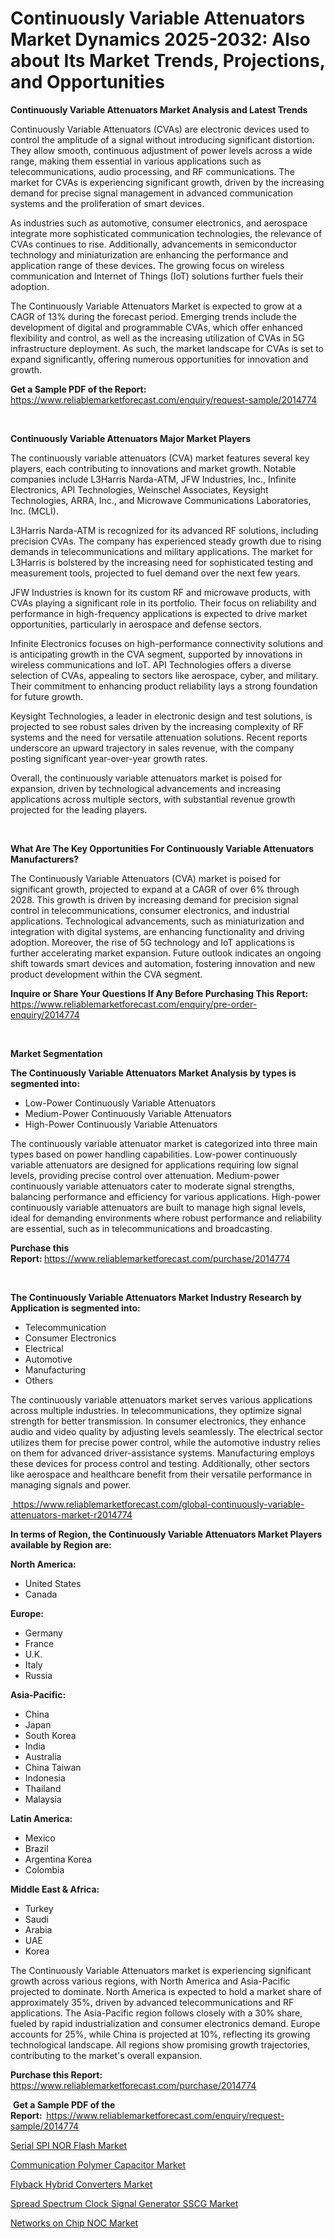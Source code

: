 <p><h1>Continuously Variable Attenuators Market Dynamics 2025-2032: Also about Its Market Trends, Projections, and Opportunities</h1></p><p><strong>Continuously Variable Attenuators Market Analysis and Latest Trends</strong></p>
<p><p>Continuously Variable Attenuators (CVAs) are electronic devices used to control the amplitude of a signal without introducing significant distortion. They allow smooth, continuous adjustment of power levels across a wide range, making them essential in various applications such as telecommunications, audio processing, and RF communications. The market for CVAs is experiencing significant growth, driven by the increasing demand for precise signal management in advanced communication systems and the proliferation of smart devices.</p><p>As industries such as automotive, consumer electronics, and aerospace integrate more sophisticated communication technologies, the relevance of CVAs continues to rise. Additionally, advancements in semiconductor technology and miniaturization are enhancing the performance and application range of these devices. The growing focus on wireless communication and Internet of Things (IoT) solutions further fuels their adoption.</p><p>The Continuously Variable Attenuators Market is expected to grow at a CAGR of 13% during the forecast period. Emerging trends include the development of digital and programmable CVAs, which offer enhanced flexibility and control, as well as the increasing utilization of CVAs in 5G infrastructure deployment. As such, the market landscape for CVAs is set to expand significantly, offering numerous opportunities for innovation and growth.</p></p>
<p><strong>Get a Sample PDF of the Report:&nbsp;</strong> <a href="https://www.reliablemarketforecast.com/enquiry/request-sample/2014774?utm_campaign=1134&utm_medium=2&utm_source=Github&utm_content=ia&utm_term=29032025&utm_id=continuously-variable-attenuators">https://www.reliablemarketforecast.com/enquiry/request-sample/2014774</a></p>
<p>&nbsp;</p>
<p><strong>Continuously Variable Attenuators Major Market Players</strong></p>
<p><p>The continuously variable attenuators (CVA) market features several key players, each contributing to innovations and market growth. Notable companies include L3Harris Narda-ATM, JFW Industries, Inc., Infinite Electronics, API Technologies, Weinschel Associates, Keysight Technologies, ARRA, Inc., and Microwave Communications Laboratories, Inc. (MCLI).</p><p>L3Harris Narda-ATM is recognized for its advanced RF solutions, including precision CVAs. The company has experienced steady growth due to rising demands in telecommunications and military applications. The market for L3Harris is bolstered by the increasing need for sophisticated testing and measurement tools, projected to fuel demand over the next few years.</p><p>JFW Industries is known for its custom RF and microwave products, with CVAs playing a significant role in its portfolio. Their focus on reliability and performance in high-frequency applications is expected to drive market opportunities, particularly in aerospace and defense sectors.</p><p>Infinite Electronics focuses on high-performance connectivity solutions and is anticipating growth in the CVA segment, supported by innovations in wireless communications and IoT. API Technologies offers a diverse selection of CVAs, appealing to sectors like aerospace, cyber, and military. Their commitment to enhancing product reliability lays a strong foundation for future growth.</p><p>Keysight Technologies, a leader in electronic design and test solutions, is projected to see robust sales driven by the increasing complexity of RF systems and the need for versatile attenuation solutions. Recent reports underscore an upward trajectory in sales revenue, with the company posting significant year-over-year growth rates.</p><p>Overall, the continuously variable attenuators market is poised for expansion, driven by technological advancements and increasing applications across multiple sectors, with substantial revenue growth projected for the leading players.</p></p>
<p>&nbsp;</p>
<p><strong>What Are The Key Opportunities For Continuously Variable Attenuators Manufacturers?</strong></p>
<p><p>The Continuously Variable Attenuators (CVA) market is poised for significant growth, projected to expand at a CAGR of over 6% through 2028. This growth is driven by increasing demand for precision signal control in telecommunications, consumer electronics, and industrial applications. Technological advancements, such as miniaturization and integration with digital systems, are enhancing functionality and driving adoption. Moreover, the rise of 5G technology and IoT applications is further accelerating market expansion. Future outlook indicates an ongoing shift towards smart devices and automation, fostering innovation and new product development within the CVA segment.</p></p>
<p><strong>Inquire or Share Your Questions If Any Before Purchasing This Report:</strong> <a href="https://www.reliablemarketforecast.com/enquiry/pre-order-enquiry/2014774?utm_campaign=1134&utm_medium=2&utm_source=Github&utm_content=ia&utm_term=29032025&utm_id=continuously-variable-attenuators">https://www.reliablemarketforecast.com/enquiry/pre-order-enquiry/2014774</a></p>
<p>&nbsp;</p>
<p><strong>Market Segmentation</strong></p>
<p><strong>The Continuously Variable Attenuators Market Analysis by types is segmented into:</strong></p>
<p><ul><li>Low-Power Continuously Variable Attenuators</li><li>Medium-Power Continuously Variable Attenuators</li><li>High-Power Continuously Variable Attenuators</li></ul></p>
<p><p>The continuously variable attenuator market is categorized into three main types based on power handling capabilities. Low-power continuously variable attenuators are designed for applications requiring low signal levels, providing precise control over attenuation. Medium-power continuously variable attenuators cater to moderate signal strengths, balancing performance and efficiency for various applications. High-power continuously variable attenuators are built to manage high signal levels, ideal for demanding environments where robust performance and reliability are essential, such as in telecommunications and broadcasting.</p></p>
<p><strong>Purchase this Report:&nbsp;</strong><a href="https://www.reliablemarketforecast.com/purchase/2014774?utm_campaign=1134&utm_medium=2&utm_source=Github&utm_content=ia&utm_term=29032025&utm_id=continuously-variable-attenuators">https://www.reliablemarketforecast.com/purchase/2014774</a></p>
<p>&nbsp;</p>
<p><strong>The Continuously Variable Attenuators Market Industry Research by Application is segmented into:</strong></p>
<p><ul><li>Telecommunication</li><li>Consumer Electronics</li><li>Electrical</li><li>Automotive</li><li>Manufacturing</li><li>Others</li></ul></p>
<p><p>The continuously variable attenuators market serves various applications across multiple industries. In telecommunications, they optimize signal strength for better transmission. In consumer electronics, they enhance audio and video quality by adjusting levels seamlessly. The electrical sector utilizes them for precise power control, while the automotive industry relies on them for advanced driver-assistance systems. Manufacturing employs these devices for process control and testing. Additionally, other sectors like aerospace and healthcare benefit from their versatile performance in managing signals and power.</p></p>
<p><a href="https://www.reliablemarketforecast.com/global-continuously-variable-attenuators-market-r2014774?utm_campaign=1134&utm_medium=2&utm_source=Github&utm_content=ia&utm_term=29032025&utm_id=continuously-variable-attenuators">&nbsp;https://www.reliablemarketforecast.com/global-continuously-variable-attenuators-market-r2014774</a></p>
<p><strong>In terms of Region, the Continuously Variable Attenuators Market Players available by Region are:</strong></p>
<p>
    <p> <strong> North America: </strong>
        <ul>
            <li>United States</li>
            <li>Canada</li>
        </ul>
        </p> 
    <p> <strong> Europe: </strong>
        <ul>
            <li>Germany</li>
            <li>France</li>
            <li>U.K.</li>
            <li>Italy</li>
            <li>Russia</li>
        </ul>
        </p> 
    <p> <strong> Asia-Pacific: </strong>
        <ul>
            <li>China</li>
            <li>Japan</li>
            <li>South Korea</li>
            <li>India</li>
            <li>Australia</li>
            <li>China Taiwan</li>
            <li>Indonesia</li>
            <li>Thailand</li>
            <li>Malaysia</li>
        </ul>
        </p> 
    <p> <strong> Latin America: </strong>
        <ul>
            <li>Mexico</li>
            <li>Brazil</li>
            <li>Argentina Korea</li>
            <li>Colombia</li>
        </ul>
        </p> 
    <p> <strong> Middle East & Africa: </strong>
        <ul>
            <li>Turkey</li>
            <li>Saudi</li>
            <li>Arabia</li>
            <li>UAE</li>
            <li>Korea</li>
        </ul>
    </p>
    </p>
<p><p>The Continuously Variable Attenuators market is experiencing significant growth across various regions, with North America and Asia-Pacific projected to dominate. North America is expected to hold a market share of approximately 35%, driven by advanced telecommunications and RF applications. The Asia-Pacific region follows closely with a 30% share, fueled by rapid industrialization and consumer electronics demand. Europe accounts for 25%, while China is projected at 10%, reflecting its growing technological landscape. All regions show promising growth trajectories, contributing to the market's overall expansion.</p></p>
<p><strong>Purchase this Report: </strong><a href="https://www.reliablemarketforecast.com/purchase/2014774?utm_campaign=1134&utm_medium=2&utm_source=Github&utm_content=ia&utm_term=29032025&utm_id=continuously-variable-attenuators">https://www.reliablemarketforecast.com/purchase/2014774</a></p>
<p>&nbsp;<strong>Get a Sample PDF of the Report:&nbsp;&nbsp;</strong><a href="https://www.reliablemarketforecast.com/enquiry/request-sample/2014774?utm_campaign=1134&utm_medium=2&utm_source=Github&utm_content=ia&utm_term=29032025&utm_id=continuously-variable-attenuators">https://www.reliablemarketforecast.com/enquiry/request-sample/2014774</a></p>
<p><strong></strong></p>
<p><p><a href="https://github.com/buluckcapps2/Market-Research-Report-List-1/blob/main/serial-spi-nor-flash-market.md?utm_campaign=1134&utm_medium=2&utm_source=Github&utm_content=ia&utm_term=29032025&utm_id=continuously-variable-attenuators">Serial SPI NOR Flash Market</a></p><p><a href="https://github.com/floengsubb/Market-Research-Report-List-1/blob/main/communication-polymer-capacitor-market.md?utm_campaign=1134&utm_medium=2&utm_source=Github&utm_content=ia&utm_term=29032025&utm_id=continuously-variable-attenuators">Communication Polymer Capacitor Market</a></p><p><a href="https://github.com/ujanoandryvw/Market-Research-Report-List-1/blob/main/flyback-hybrid-converters-market.md?utm_campaign=1134&utm_medium=2&utm_source=Github&utm_content=ia&utm_term=29032025&utm_id=continuously-variable-attenuators">Flyback Hybrid Converters Market</a></p><p><a href="https://github.com/zemonarutaep/Market-Research-Report-List-1/blob/main/spread-spectrum-clock-signal-generator-sscg-market.md?utm_campaign=1134&utm_medium=2&utm_source=Github&utm_content=ia&utm_term=29032025&utm_id=continuously-variable-attenuators">Spread Spectrum Clock Signal Generator SSCG Market</a></p><p><a href="https://github.com/donnypolan/Market-Research-Report-List-1/blob/main/networks-on-chip-noc-market.md?utm_campaign=1134&utm_medium=2&utm_source=Github&utm_content=ia&utm_term=29032025&utm_id=continuously-variable-attenuators">Networks on Chip NOC Market</a></p></p>